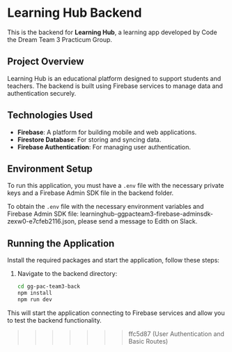 # Learning Hub Backend

This is the backend for **Learning Hub**, a learning app developed by Code the Dream Team 3 Practicum Group.

## Project Overview

Learning Hub is an educational platform designed to support students and teachers. The backend is built using Firebase services to manage data and authentication securely.

## Technologies Used

  - **Firebase**: A platform for building mobile and web applications.
  - **Firestore Database**: For storing and syncing data.
  - **Firebase Authentication**: For managing user authentication.

## Environment Setup

To run this application, you must have a `.env` file with the necessary private keys and a Firebase Admin SDK file in the backend folder.

To obtain the `.env` file with the necessary environment variables and Firebase Admin SDK file: learninghub-ggpacteam3-firebase-adminsdk-zexw0-e7cfeb2116.json, 
please send a message to Edith on Slack.

## Running the Application

Install the required packages and start the application, follow these steps:

1. Navigate to the backend directory:

   ```bash
   cd gg-pac-team3-back
   npm install
   npm run dev

This will start the application connecting to Firebase services and allow you to test the backend functionality.
>>>>>>> ffc5d87 (User Authentication and Basic Routes)
